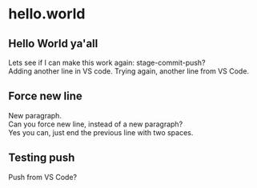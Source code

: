 # hello.world

## Hello World ya'all

Lets see if I can make this work again: stage-commit-push?  
Adding another line in VS code.
Trying again, another line from VS Code.

## Force new line

New paragraph.  
Can you force new line, instead of a new paragraph?  
Yes you can, just end the previous line with two spaces.

## Testing push

Push from VS Code?